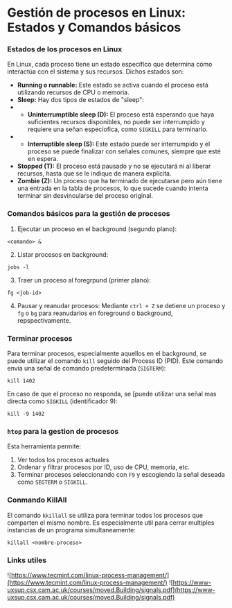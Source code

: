 # Gestión de procesos en Linux: Estados y Comandos básicos

### Estados de los procesos en Linux
En Linux, cada proceso tiene un estado específico que determina cómo interactúa con el sistema y sus recursos. Dichos estados son:
* **Running o runnable:** Este estado se activa cuando el proceso está utilizando recursos de CPU o memoria.
* **Sleep:** Hay dos tipos de estados de "sleep":
* * **Uninterrumptible sleep (D):** El proceso está esperando que haya suficientes recursos disponibles, no puede ser interrumpido y requiere una señan especíofica, como `SIGKILL` para terminarlo.
* * **Interruptible sleep (S):** Este estado puede ser interrumpido y el proceso se puede finalizar con señales comunes, siempre que esté en espera. 
* **Stopped (T):** El proceso está pausado y no se ejecutará ni al liberar recursos, hasta que se le indique de manera explícita.
* **Zombie (Z):** Un proceso que ha terminado de ejecutarse pero aún tiene una entrada en la tabla de procesos, lo que sucede cuando intenta terminar sin desvincularse del proceso original.

### Comandos básicos para la gestión de procesos
1. Ejecutar un proceso en el background (segundo plano):
```
<comando> &
```
2. Listar procesos en background:
```
jobs -l
```
3. Traer un proceso al foregrpund (primer plano):
```
fg <job-id>
```
4. Pausar y reanudar procesos: Mediante `ctrl + Z` se detiene un proceso y `fg` o `bg` para reanudarlos en foreground o background, repspectivamente.

### Terminar procesos

Para terminar procesos, especialmente aquellos en el background, se puede utilizar el comando `kill` seguido del Process ID (PID). Este comando envia una señal de comando predeterminada (`SIGTERM`):
```
kill 1402
```
En caso de que el proceso no responda, se [puede utilizar una señal mas directa como `SIGKILL` (identificador 9):
```
kill -9 1402
```

### `htop` para la gestion de procesos
Esta herramienta permite:
1. Ver todos los procesos actuales
2. Ordenar y filtrar procesos por ID, uso de CPU, memoria, etc.
3. Terminar procesos seleccionando con `F9` y escogiendo la señal deseada como `SEGTERM` o `SIGKILL`.

### Conmando KillAll
El comando `kkillall` se utiliza para terminar todos los procesos que comparten el mismo nombre. Es especialmente util para cerrar multiples instancias de un programa simultaneamente:
```
killall <nombre-proceso>
```

### Links utiles
![https://www.tecmint.com/linux-process-management/](https://www.tecmint.com/linux-process-management/)
![https://www-uxsup.csx.cam.ac.uk/courses/moved.Building/signals.pdf](https://www-uxsup.csx.cam.ac.uk/courses/moved.Building/signals.pdf)


